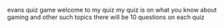 evans quiz game
welcome to my quiz
my quiz is on what you know about
gaming and other such topics 
there will be 10 questions on each
quiz
